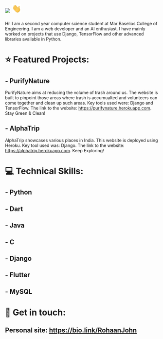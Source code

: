 # <img src="https://img.icons8.com/doodle/100/000000/hello--v1.png"/> <img src="https://raw.githubusercontent.com/ABSphreak/ABSphreak/master/gifs/Hi.gif" width="30px">




Hi! I am a second year computer science student at Mar Baselios College of Engineering. I am a web developer and an AI enthusiast. I have mainly worked on projects that use Django, TensorFlow and other advanced libraries available in Python.

# ⭐ Featured Projects:
## - PurifyNature 
PurifyNature aims at reducing the volume of trash around us. The website is built to pinpoint those areas where trash is accumualted and volunteers can come together and clean up such areas. Key tools used were: Django and TensorFlow.
The link to the website: https://purifynature.herokuapp.com.
Stay Green & Clean!
## - AlphaTrip 
AlphaTrip showcases various places in India. This website is deployed using Heroku. Key tool used was: Django. 
The link to the website: https://alphatrip.herokuapp.com. Keep Exploring!

# 💻 Technical Skills:
## - Python
## - Dart
## - Java 
## - C
## - Django
## - Flutter
## - MySQL


# 👋 Get in touch:


## Personal site: https://bio.link/RohaanJohn




